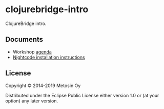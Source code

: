 # clojurebridge-intro

ClojureBridge intro.

## Documents

- Workshop [agenda](docs/agenda.md)
- [Nightcode installation instructions](docs/install-nightcode.md)

## License

Copyright © 2014-2019 Metosin Oy

Distributed under the Eclipse Public License either version 1.0 or (at
your option) any later version.
